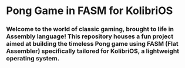 # Pong Game in FASM for KolibriOS

### Welcome to the world of classic gaming, brought to life in Assembly language! This repository houses a fun project aimed at building the timeless Pong game using FASM (Flat Assembler) specifically tailored for KolibriOS, a lightweight operating system.